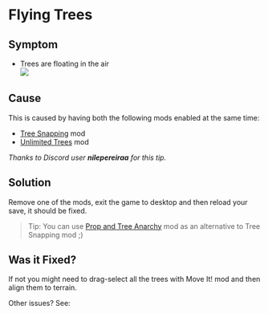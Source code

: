 # Flying Trees

## Symptom

* Trees are floating in the air  
  ![](https://i.imgur.com/Qrpgleb.png)

## Cause

This is caused by having both the following mods enabled at the same time:

* [Tree Snapping](https://steamcommunity.com/sharedfiles/filedetails/?id=869134690) mod
* [Unlimited Trees](https://steamcommunity.com/sharedfiles/filedetails/?id=455403039) mod

_Thanks to Discord user **nilepereiraa** for this tip._

## Solution

Remove one of the mods, exit the game to desktop and then reload your save, it should be fixed.

> Tip: You can use [Prop and Tree Anarchy](https://steamcommunity.com/sharedfiles/filedetails/?id=593588108) mod as an
> alternative to Tree Snapping mod ;)

## Was it Fixed?

If not you might need to drag-select all the trees with Move It! mod and then align them to terrain.

Other issues? See: [](Troubleshooting.md)